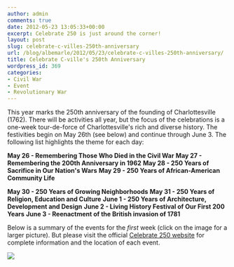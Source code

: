 ```yaml
---
author: admin
comments: true
date: 2012-05-23 13:05:33+00:00
excerpt: Celebrate 250 is just around the corner!
layout: post
slug: celebrate-c-villes-250th-anniversary
url: /blog/albemarle/2012/05/23/celebrate-c-villes-250th-anniversary/
title: Celebrate C-ville's 250th Anniversary
wordpress_id: 369
categories:
- Civil War
- Event
- Revolutionary War
---
```


This year marks the 250th anniversary of the founding of Charlottesville (1762). There will be activities all year, but the focus of the celebrations is a one-week tour-de-force of Charlottesville's rich and diverse history. The festivities begin on May 26th (see below) and continue through June 3. The following list highlights the theme for each day:


**May 26 - Remembering Those Who Died in the Civil War**
**May 27 - Remembering the 200th Anniversary in 1962**
**May 28 - 250 Years of Sacrifice in Our Nation's Wars**
**May 29 - 250 Years of African-American Community Life**



**May 30 - 250 Years of Growing Neighborhoods**
**May 31 - 250 Years of Religion, Education and Culture**
**June 1 - 250 Years of Architecture, Development and Design**
**June 2 - Living History Festival of Our First 200 Years**
**June 3 - Reenactment of the British invasion of 1781**







Below is a summary of the events for the _first_ week (click on the image for a larger picture). But please visit the official [Celebrate 250 website](http://www.celebrate250.com) for complete information and the location of each event.


[![](http://www.locohistory.org/blog/albemarle/wp-content/uploads/2012/05/250_events2012-300x216.jpg)](http://www.locohistory.org/blog/albemarle/wp-content/uploads/2012/05/250_events2012.jpg)

